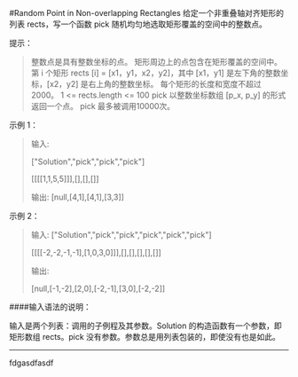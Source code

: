 #Random Point in Non-overlapping Rectangles
给定一个非重叠轴对齐矩形的列表 rects，写一个函数 pick 随机均匀地选取矩形覆盖的空间中的整数点。

提示：

> 整数点是具有整数坐标的点。
> 矩形周边上的点包含在矩形覆盖的空间中。
> 第 i 个矩形 rects [i] = [x1，y1，x2，y2]，其中 [x1，y1] 是左下角的整数坐标，[x2，y2] 是右上角的整数坐标。
> 每个矩形的长度和宽度不超过 2000。
> 1 <= rects.length <= 100
> pick 以整数坐标数组 [p_x, p_y] 的形式返回一个点。
> pick 最多被调用10000次。

示例 1：

> 输入: 
> 
> ["Solution","pick","pick","pick"]
> 
> [[[[1,1,5,5]]],[],[],[]]
> 
> 输出: 
> [null,[4,1],[4,1],[3,3]]

示例 2：

> 输入: 
> ["Solution","pick","pick","pick","pick","pick"]
> 
> [[[[-2,-2,-1,-1],[1,0,3,0]]],[],[],[],[],[]]
> 
> 输出: 
> 
> [null,[-1,-2],[2,0],[-2,-1],[3,0],[-2,-2]]
> 
>

####输入语法的说明：

输入是两个列表：调用的子例程及其参数。Solution 的构造函数有一个参数，即矩形数组 rects。pick 没有参数。参数总是用列表包装的，即使没有也是如此。

---------------------

fdgasdfasdf